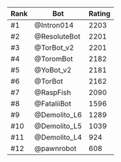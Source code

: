 Rank|Bot|Rating
---|---|---
#1|@Intron014|2203
#2|@ResoluteBot|2201
#3|@TorBot_v2|2201
#4|@ToromBot|2182
#5|@YoBot_v2|2181
#6|@TorBot|2162
#7|@RaspFish|2090
#8|@FataliiBot|1596
#9|@Demolito_L6|1289
#10|@Demolito_L5|1039
#11|@Demolito_L4|924
#12|@pawnrobot|608
